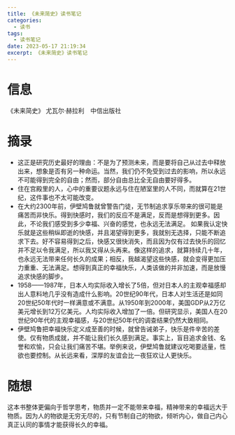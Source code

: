 ```yaml
---
title: 《未来简史》读书笔记
categories:
  - 读书
tags:
  - 读书笔记
date: 2023-05-17 21:19:34
excerpt: 《未来简史》读书笔记
---
```



# 信息

《未来简史》 尤瓦尔·赫拉利　中信出版社

# 摘录

- 这正是研究历史最好的理由：不是为了预测未来，而是要将自己从过去中释放出来，想象是否有另一种命运。当然，我们仍不免受到过去的影响，所以永远不可能得到完全的自由；然而，部分自由总比全无自由要好得多。
- 住在宫殿里的人，心中的重要议题永远与住在陋室里的人不同，而就算在21世纪，这件事也不太可能改变。
- 在大约2300年前，伊壁鸠鲁就曾警告门徒，无节制追求享乐带来的很可能是痛苦而非快乐。得到快感时，我们的反应不是满足，反而是想得到更多。因此，不论我们感受到多少幸福、兴奋的感觉，也永远无法满足。 如果我认定快乐就是这些稍纵即逝的快感，并且渴望得到更多，我就别无选择，只能不断追求下去。好不容易得到之后，快感又很快消失，而且因为仅有过去快乐的回忆并不足以令我满足，所以我又得从头再来。像这样的追求，就算持续几十年，也永远无法带来任何长久的成果；相反，我越渴望这些快感，就会变得更加压力重重、无法满足。想得到真正的幸福快乐，人类该做的并非加速，而是放慢追求快感的脚步。
- 1958——1987年，日本人均实际收入增长了5倍，但对日本人的主观幸福感却出人意料地几乎没有造成什么影响。20世纪90年代，日本人对生活还是如同20世纪50年代时一样满意或不满意。从1950年到2000年，美国GDP从2万亿美元增长到12万亿美元。人均实际收入增加了一倍。但研究显示，美国人在20世纪90年代的主观幸福感，与20世纪50年代的调查结果仍然大致相同。
- 伊壁鸠鲁把幸福快乐定义成至善的时候，就曾告诫弟子，快乐是件辛苦的差使。仅有物质成就，并不能让我们长久感到满足。事实上，盲目追求金钱、名誉和欢愉，只会让我们痛苦不堪。举例来说，伊壁鸠鲁就建议吃喝要适量，性欲也要控制。从长远来看，深厚的友谊会比一夜狂欢让人更快乐。

# 随想

这本书整体更偏向于哲学思考，物质并一定不能带来幸福，精神带来的幸福远大于物质。因为人的物欲是无穷无尽的，只有节制自己的物欲，倾听内心，做自己内心真正认同的事情才能获得长久的幸福。